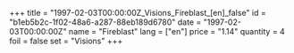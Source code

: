 +++
title = "1997-02-03T00:00:00Z_Visions_Fireblast_[en]_false"
id = "b1eb5b2c-1f02-48a6-a287-88eb189d6780"
date = "1997-02-03T00:00:00Z"
name = "Fireblast"
lang = ["en"]
price = "1.14"
quantity = 4
foil = false
set = "Visions"
+++
